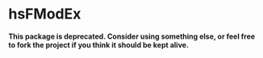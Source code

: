 # hsFModEx

**This package is deprecated. Consider using something else, or feel free to fork the project if you think it should be kept alive.**
